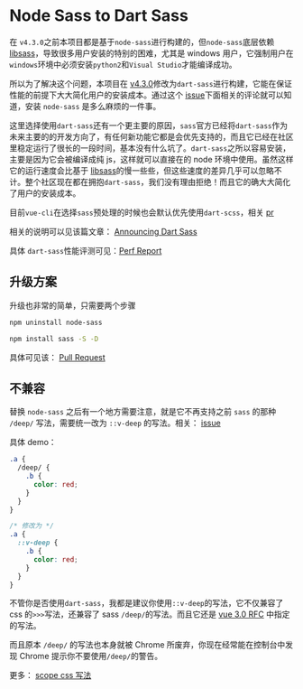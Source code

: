 # Node Sass to Dart Sass

在 `v4.3.0`之前本项目都是基于`node-sass`进行构建的，但`node-sass`底层依赖 [libsass](https://github.com/sass/libsass)，导致很多用户安装的特别的困难，尤其是 windows 用户，它强制用户在`windows`环境中必须安装`python2`和`Visual Studio`才能编译成功。

所以为了解决这个问题，本项目在 [v4.3.0](https://github.com/PanJiaChen/vue-element-admin/pull/3040)修改为`dart-sass`进行构建，它能在保证性能的前提下大大简化用户的安装成本。通过这个 [issue](https://github.com/PanJiaChen/vue-element-admin/issues?q=is%3Aissue+is%3Aopen+sort%3Aupdated-desc)下面相关的评论就可以知道，安装 `node-sass` 是多么麻烦的一件事。

这里选择使用`dart-sass`还有一个更主要的原因，`sass`官方已经将`dart-sass`作为未来主要的的开发方向了，有任何新功能它都是会优先支持的，而且它已经在社区里稳定运行了很长的一段时间，基本没有什么坑了。`dart-sass`之所以容易安装，主要是因为它会被编译成纯 js，这样就可以直接在的 node 环境中使用。虽然这样它的运行速度会比基于 [libsass](https://github.com/sass/libsass)的慢一些些，但这些速度的差异几乎可以忽略不计。整个社区现在都在拥抱`dart-sass`，我们没有理由拒绝！而且它的确大大简化了用户的安装成本。

目前`vue-cli`在选择`sass`预处理的时候也会默认优先使用`dart-scss`，相关 [pr](https://github.com/vuejs/vue-cli/pull/3321)

相关的说明可以见该篇文章： [Announcing Dart Sass](https://sass-lang.com/blog/announcing-dart-sass)

具体 `dart-sass`性能评测可见：[Perf Report](https://github.com/sass/dart-sass/blob/master/perf.md)

## 升级方案

升级也非常的简单，只需要两个步骤

```bash
npm uninstall node-sass

npm install sass -S -D
```

具体可见该： [Pull Request](https://github.com/PanJiaChen/vue-element-admin/pull/3040)

## 不兼容

替换 `node-sass` 之后有一个地方需要注意，就是它不再支持之前 `sass` 的那种 `/deep/` 写法，需要统一改为 `::v-deep` 的写法。相关： [issue](https://github.com/vuejs/vue-cli/issues/3399)

具体 demo：

```css
.a {
  /deep/ {
    .b {
      color: red;
    }
  }
}

/* 修改为 */
.a {
  ::v-deep {
    .b {
      color: red;
    }
  }
}
```

不管你是否使用`dart-sass`，我都是建议你使用`::v-deep`的写法，它不仅兼容了 css 的`>>>`写法，还兼容了 sass `/deep/`的写法。而且它还是 [vue 3.0 RFC](https://github.com/vuejs/rfcs/blob/scoped-styles-changes/active-rfcs/0023-scoped-styles-changes.md) 中指定的写法。

而且原本 `/deep/` 的写法也本身就被 Chrome 所废弃，你现在经常能在控制台中发现 Chrome 提示你不要使用`/deep/`的警告。

更多： [scope css 写法](https://vue-loader.vuejs.org/zh/guide/scoped-css.html#%E6%B7%B7%E7%94%A8%E6%9C%AC%E5%9C%B0%E5%92%8C%E5%85%A8%E5%B1%80%E6%A0%B7%E5%BC%8F)
